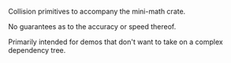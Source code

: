 Collision primitives to accompany the mini-math crate.

No guarantees as to the accuracy or speed thereof.

Primarily intended for demos that don't want to take on a complex dependency tree.